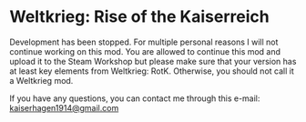 # Weltkrieg: Rise of the Kaiserreich

Development has been stopped. For multiple personal reasons I will not continue working on this mod. 
You are allowed to continue this mod and upload it to the Steam Workshop but please make sure that your version has at least key elements from Weltkrieg: RotK. Otherwise, you should not call it a Weltkrieg mod. 

If you have any questions, you can contact me through this e-mail: kaiserhagen1914@gmail.com

